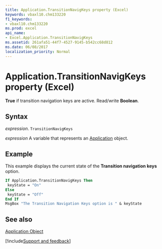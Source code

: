 ```yaml
---
title: Application.TransitionNavigKeys property (Excel)
keywords: vbaxl10.chm133220
f1_keywords:
- vbaxl10.chm133220
ms.prod: excel
api_name:
- Excel.Application.TransitionNavigKeys
ms.assetid: 261afa51-44f7-4527-9145-b542cc68d812
ms.date: 06/08/2017
localization_priority: Normal
---
```



# Application.TransitionNavigKeys property (Excel)

 **True** if transition navigation keys are active. Read/write **Boolean**.


## Syntax

_expression_. `TransitionNavigKeys`

_expression_ A variable that represents an [Application](Excel.Application-graph-property.md) object.


## Example

This example displays the current state of the  **Transition navigation keys** option.


```vb
If Application.TransitionNavigKeys Then 
 keyState = "On" 
Else 
 keyState = "Off" 
End If 
MsgBox "The Transition Navigation Keys option is " & keyState
```


## See also


[Application Object](Excel.Application(object).md)

[!include[Support and feedback](~/includes/feedback-boilerplate.md)]